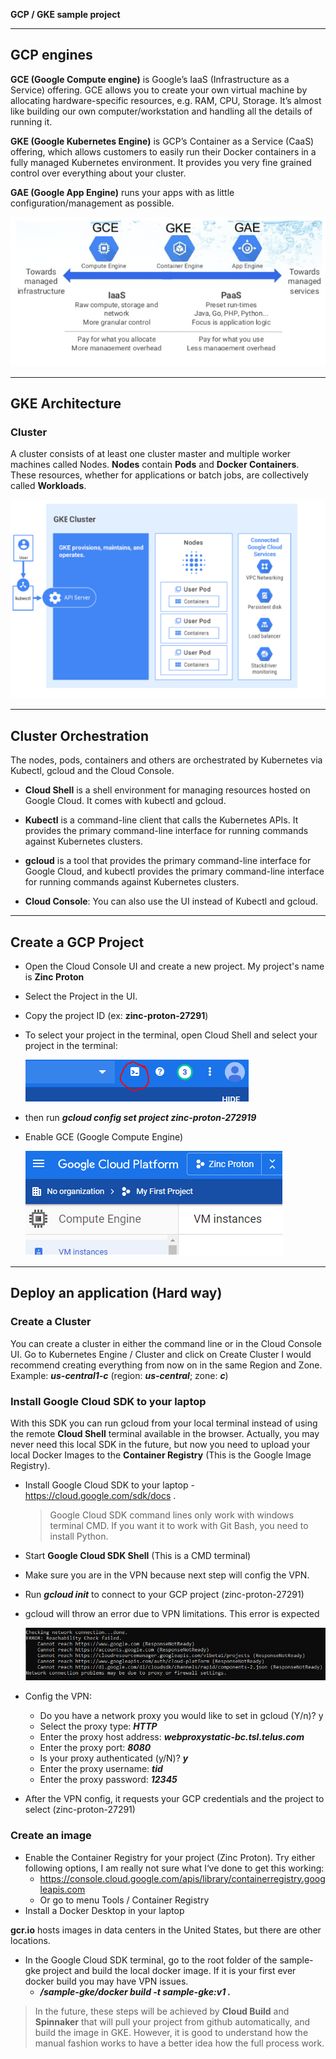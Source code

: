 **GCP / GKE sample project**


***
## GCP engines
**GCE (Google Compute engine)** is Google’s IaaS (Infrastructure as a Service) offering. GCE allows you to create your own virtual machine by allocating hardware-specific resources, e.g. RAM, CPU, Storage. It’s almost like building our own computer/workstation and handling all the details of running it.

**GKE (Google Kubernetes Engine)** is GCP’s Container as a Service (CaaS) offering, which allows customers to easily run their Docker containers in a fully managed Kubernetes environment. It provides you very fine grained control over everything about your cluster.

**GAE (Google App Engine)** runs your apps with as little configuration/management as possible.

![Engines](./docs/engines.png)


***
## GKE Architecture

### Cluster
A cluster consists of at least one cluster master and multiple worker machines called Nodes.
**Nodes** contain **Pods** and **Docker Containers**. These resources, whether for applications or batch jobs, are collectively called **Workloads**.

![Cluster](./docs/cluster.png)


***
## Cluster Orchestration
The nodes, pods, containers and others are orchestrated by Kubernetes via Kubectl, gcloud and the Cloud Console.

* **Cloud Shell** is a shell environment for managing resources hosted on Google Cloud. It comes with kubectl and gcloud.

* **Kubectl** is a command-line client that calls the Kubernetes APIs. It provides the primary command-line interface for running commands against Kubernetes clusters.

* **gcloud** is a tool that provides the primary command-line interface for Google Cloud, and kubectl provides the primary command-line interface for running commands against Kubernetes clusters.

* **Cloud Console**: You can also use the UI instead of Kubectl and gcloud.


***
## Create a GCP Project

* Open the Cloud Console UI and create a new project. My project's name is **Zinc Proton**
* Select the Project in the UI.
* Copy the project ID (ex: **zinc-proton-27291**)
* To select your project in the terminal, open Cloud Shell and select your project in the terminal:

    ![cloud-shell-icon](./docs/cloud-shell-icon.png)

* then run ***gcloud config set project zinc-proton-272919***
* Enable GCE (Google Compute Engine)
    
    ![gce](./docs/gce.png)


***
## Deploy an application (Hard way)

### Create a Cluster
You can create a cluster in either the command line or in the Cloud Console UI. Go to Kubernetes Engine / Cluster and click on Create Cluster
I would recommend creating everything from now on in the same Region and Zone.
Example: ***us-central1-c*** (region: ***us-central***; zone: ***c***)

### Install Google Cloud SDK to your laptop
With this SDK you can run gcloud from your local terminal instead of using the remote **Cloud Shell** terminal available in the browser.
Actually, you may never need this local SDK in the future, but now you need to upload your local Docker Images to the **Container Registry** (This is the Google Image Registry).

* Install Google Cloud SDK to your laptop - https://cloud.google.com/sdk/docs .
    > Google Cloud SDK command lines only work with windows terminal CMD. If you want it to work with Git Bash, you need to install Python.
* Start **Google Cloud SDK Shell** (This is a CMD terminal)
* Make sure you are in the VPN because next step will config the VPN.
* Run ***gcloud init*** to connect to your GCP project (zinc-proton-27291)
* gcloud will throw an error due to VPN limitations. This error is expected

    ![vpn error](./docs/vpn-error.png)

* Config the VPN:
    * Do you have a network proxy you would like to set in gcloud (Y/n)?  y
    * Select the proxy type:  ***HTTP***
    * Enter the proxy host address: ***webproxystatic-bc.tsl.telus.com***
    * Enter the proxy port: ***8080***
    * Is your proxy authenticated (y/N)?  ***y***
    * Enter the proxy username: ***tid***
    * Enter the proxy password: ***12345***
* After the VPN config, it requests your GCP credentials and the project to select (zinc-proton-27291)

### Create an image
* Enable the Container Registry for your project (Zinc Proton). Try either following options, I am really not sure what I‘ve done to get this working:
    * https://console.cloud.google.com/apis/library/containerregistry.googleapis.com
    * Or go to menu Tools / Container Registry
* Install a Docker Desktop in your laptop

**gcr.io** hosts images in data centers in the United States, but there are other locations.

* In the Google Cloud SDK terminal, go to the root folder of the sample-gke project and build the local docker image. If it is your first ever docker build you may have VPN issues.
    * ***/sample-gke/docker build -t sample-gke:v1 .***

> In the future, these steps will be achieved by **Cloud Build** and **Spinnaker** that will pull your project from github automatically, and build the image in GKE. However, it is good to understand how the manual fashion works to have a better idea how the full process work.

